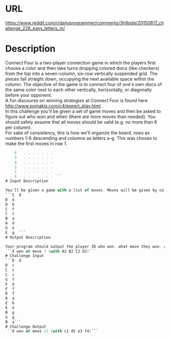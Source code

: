 # URL
https://www.reddit.com/r/dailyprogrammer/comments/3h9pde/20150817_challenge_228_easy_letters_in/

# Description

Connect Four is a two-player connection game in which the players first choose a color and then take turns dropping colored discs (like checkers) from the top into a seven-column, six-row vertically suspended grid. The pieces fall straight down, occupying the next available space within the column. The objective of the game is to connect four of one's own discs of the same color next to each other vertically, horizontally, or diagonally before your opponent.  
A fun discourse on winning strategies at Connect Four is found here http://www.pomakis.com/c4/expert_play.html .  
In this challenge you'll be given a set of game moves and then be asked to figure out who won and when (there are more moves than needed). You should safely assume that all moves should be valid (e.g. no more than 6 per column).  
For sake of consistency, this is how we'll organize the board, rows as numbers 1-6 descending and columns as letters a-g. This was chosen to make the first moves in row 1.  
```        a b c d e f g  
    6   . . . . . . .   
    5   . . . . . . .   
    4   . . . . . . .   
    3   . . . . . . .   
    2   . . . . . . .   
    1   . . . . . . . ```
# Input Description

You'll be given a game with a list of moves. Moves will be given by column only (gotta make this challenging somehow). We'll call the players X and O, with X going first using columns designated with an uppercase letter and O going second and moves designated with the lowercase letter of the column they chose.
```C  d  
D  d  
D  b  
C  f  
C  c  
B  a  
A  d  
G  e  
E  g  ```
# Output Description

Your program should output the player ID who won, what move they won, and what final position (column and row) won. Optionally list the four pieces they used to win.
```X won at move 7 (with A2 B2 C2 D2)```
# Challenge Input
```D  d  
D  c  
C  c    
C  c  
G  f  
F  d  
F  f  
D  f  
A  a  
E  b  
E  e  
B  g  
G  g  
B  a```
# Challenge Output
```O won at move 11 (with c1 d2 e3 f4)```
